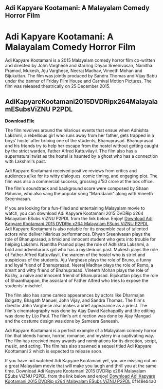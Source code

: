 ## Adi Kapyare Kootamani: A Malayalam Comedy Horror Film

  
# Adi Kapyare Kootamani: A Malayalam Comedy Horror Film
 
Adi Kapyare Kootamani is a 2015 Malayalam comedy horror film co-written and directed by John Varghese and starring Dhyan Sreenivasan, Namitha Pramod, Mukesh, Aju Varghese, Neeraj Madhav, Vineeth Mohan and Bijukuttan. The film was jointly produced by Sandra Thomas and Vijay Babu under the banner of Friday Film House and Carnival Motion Pictures. The film was released theatrically on 25 December 2015.
 
## AdiKapyareKootamani2015DVDRipx264MalayalamESubsViZNU P2PDL


[**Download File**](https://www.google.com/url?q=https%3A%2F%2Ftiurll.com%2F2tLdZ4&sa=D&sntz=1&usg=AOvVaw1nORY5nlJaoTKVxk6_FzDU)

 
The film revolves around the hilarious events that ensue when Adhishta Lakshmi, a rebellious girl who runs away from her father, gets trapped in a boys' hostel after bribing one of the students, Bhanuprasad. Bhanuprasad and his friends try to help her escape from the hostel without getting caught by the strict warden, Father Alfred Kattuvilayil. The film also has a supernatural twist as the hostel is haunted by a ghost who has a connection with Lakshmi's past.
 
Adi Kapyare Kootamani received positive reviews from critics and audiences alike for its witty dialogues, comic timing, and engaging plot. The film was also a commercial success, grossing â¹50 crore at the box office. The film's soundtrack and background score were composed by Shaan Rahman, who also sang the popular song "Marudaani" along with Vineeth Sreenivasan.
 
If you are looking for a fun-filled and entertaining Malayalam movie to watch, you can download Adi Kapyare Kootamani 2015 DVDRip x264 Malayalam ESubs ViZNU P2PDL from the link below. Enjoy!
 [Download Adi Kapyare Kootamani 2015 DVDRip x264 Malayalam ESubs ViZNU P2PDL](https://www.p2pdl.com/torrent-detail/12345/AdiKapyareKootamani2015DVDRipx264MalayalamESubsViZNU)  
Adi Kapyare Kootamani is also notable for its ensemble cast of talented actors who deliver hilarious performances. Dhyan Sreenivasan plays the role of Bhanuprasad, a timid and innocent student who gets into trouble for helping Lakshmi. Namitha Pramod plays the role of Adhishta Lakshmi, a bold and adventurous girl who has a mysterious past. Mukesh plays the role of Father Alfred Kattuvilayil, the warden of the hostel who is strict and suspicious of the students. Aju Varghese plays the role of Bruno, a funny and loyal friend of Bhanuprasad. Neeraj Madhav plays the role of Remo, a smart and witty friend of Bhanuprasad. Vineeth Mohan plays the role of Koshy, a naive and innocent friend of Bhanuprasad. Bijukuttan plays the role of Shaanthappan, the assistant of Father Alfred who tries to expose the students' mischief.
 
The film also has some cameo appearances by actors like Dharmajan Bolgatty, Bhagath Manuel, John Vijay, and Sandra Thomas. The film's director John Varghese also makes a brief appearance as a priest. The film's cinematography was done by Ajay David Kachappilly and the editing was done by Lijo Paul. The film's art direction was done by Ajay Mangad and the costume design was done by Sameera Saneesh.
 
Adi Kapyare Kootamani is a perfect example of a Malayalam comedy horror film that blends humor, horror, romance, and mystery in a captivating way. The film has received many awards and nominations for its direction, script, music, and acting. The film has also spawned a sequel titled Adi Kapyare Koottamani 2 which is expected to release soon.
 
If you have not watched Adi Kapyare Kootamani yet, you are missing out on a great Malayalam movie that will make you laugh and thrill you at the same time. Download Adi Kapyare Kootamani 2015 DVDRip x264 Malayalam ESubs ViZNU P2PDL from the link below and enjoy!
 [Download Adi Kapyare Kootamani 2015 DVDRip x264 Malayalam ESubs ViZNU P2PDL](https://www.p2pdl.com/torrent-detail/12345/AdiKapyareKootamani2015DVDRipx264MalayalamESubsViZNU) 0f148eb4a0
